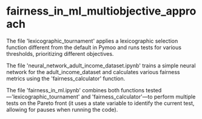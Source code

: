 # fairness_in_ml_multiobjective_approach
The file 'lexicographic_tournament' applies a lexicographic selection function different from the default in Pymoo and runs tests for various thresholds, prioritizing different objectives.

The file 'neural_network_adult_income_dataset.ipynb' trains a simple neural network for the adult_income_dataset and calculates various fairness metrics using the 'fairness_calculator' function.

The file 'fairness_in_ml.ipynb' combines both functions tested—'lexicographic_tournament' and 'fairness_calculator'—to perform multiple tests on the Pareto front (it uses a state variable to identify the current test, allowing for pauses when running the code).
